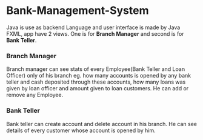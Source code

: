 # Bank-Management-System
Java is use as backend Language and user interface is made by Java FXML, app have 2 views.
One is for **Branch Manager** and second is for **Bank Teller**.

### Branch Manager
Branch manager can see stats of every Employee(Bank Teller and Loan Officer) only of his branch
eg. how many accounts is opened by any bank teller and cash deposited through these accounts, how many loans was given by loan officer and amount given to loan customers.
He can add or remove any Employee.

### Bank Teller
Bank teller can create account and delete account in his branch. He can see details of every customer whose account is opened by him.
